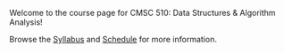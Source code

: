 Welcome to the course page for CMSC 510: Data Structures & Algorithm Analysis!

Browse the [Syllabus](syllabus) and [Schedule](schedule) for more information. 

